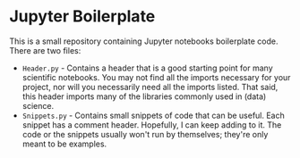 # Jupyter Boilerplate

This is a small repository containing Jupyter notebooks boilerplate code. There are two files:

* `Header.py` - Contains a header that is a good starting point for many scientific notebooks. You may not find all the imports necessary for your project, nor will you necessarily need all the imports listed. That said, this header imports many of the libraries commonly used in (data) science.
* `Snippets.py` - Contains small snippets of code that can be useful. Each snippet has a comment header. Hopefully, I can keep adding to it. The code or the snippets usually won't run by themselves; they're only meant to be examples.